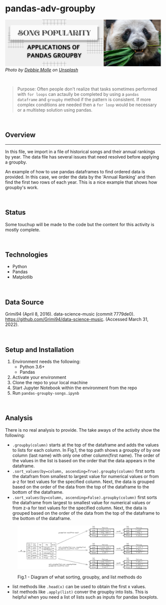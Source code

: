 # pandas-adv-groupby

![Pandas Groupby Operations](./images/song-pandas-groupby.png)
<cite>Photo by [Debbie Molle](https://unsplash.com/@djmle29n?utm_source=unsplash&utm_medium=referral&utm_content=creditCopyText) on [Unsplash](https://unsplash.com/s/photos/pandas?utm_source=unsplash&utm_medium=referral&utm_content=creditCopyText)</cite>

<br>

> Purpose:  Often people don't realize that tasks sometimes performed with `for loops` can actaully be completed by using a `pandas dataframe` and `groupby` method if the pattern is consistent.  If more complex conditions are needed then a `for loop` would be necessary or a multistep solution using pandas.  

<br>  

## Overview  
<hr>

In this file, we import in a file of historical songs and their annual rankings by year.  The data file has several issues that need resolved before applying a groupby.  

An example of how to use pandas dataframes to find ordered data is provided.  In this case, we order the data by the 'Annual Ranking' and then find the first two rows of each year.  This is a nice example that shows how groupby's work.  

<br>

## Status
Some touchup will be made to the code but the content for this activity is mostly complete.  

<br>

## Technologies
* Python
* Pandas  
* Matplotlib

<br>

## Data Source  
Grimi94 (April 8, 2016). data-science-music (commit 7779de0).    https://github.com/Grimi94/data-science-music.  (Accessed March 31, 2022).

<br>  

## Setup and Installation  
1. Environment needs the following:  
    *  Python 3.6+  
    *  Pandas  
1. Activate your environment
1. Clone the repo to your local machine
1. Start Jupyter Notebook within the environment from the repo
1. Run `pandas-groupby-songs.ipynb` 

<br>

## Analysis  
There is no real analysis to provide.  The take aways of the activity show the following:  
*  `.groupby(column)` starts at the top of the dataframe and adds the values to lists for each column.  In Fig.1, the top path shows a groupby of by one column (last name) with only one other column(first name).  The order of the values in the list is based on the order that the data appears in the dataframe.  
*  `.sort_values(by=column, ascending=True).groupby(column)` first sorts the datafram from smallest to largest value for numerical values or from a-z for text values for the specified column.  Next, the data is grouped based on the order of the data from the top of the dataframe to the bottom of the dataframe.  
*  `.sort_values(by=column, ascending=False).groupby(column)` first sorts the dataframe from largest to smallest value for numerical values or from z-a for text values for the specified column.  Next, the data is grouped based on the order of the data from the top of the dataframe to the bottom of the dataframe.  

<figure>

![Groupby Diagram](./images/groupby-diagram1.png)
<figcaption>Fig.1 - Diagram of what sorting, groupby, and list methods do</figcaption>
</figure>

*  list methods like `.head(x)` can be used to obtain the first x values.
*  list methods like `.apply(list)` conver the groupby into lists.  This is helpful when you need a list of lists such as inputs for pandas boxplots. 

<br>

